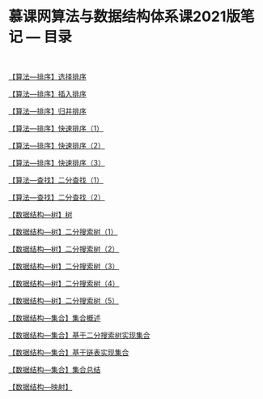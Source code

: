 # 慕课网算法与数据结构体系课2021版笔记 — 目录

<br/>

[【算法—排序】选择排序](https://yyscyber.github.io/computer-basic/data-structures-and-algorithms/imooc/dsna-system-2021/18bd23ff-90a7-4190-9644-e7f774127d50)

[【算法—排序】插入排序](https://yyscyber.github.io/computer-basic/data-structures-and-algorithms/imooc/dsna-system-2021/c989923b-55ec-4d80-841f-4ac17bab84d2)

[【算法—排序】归并排序](https://yyscyber.github.io/computer-basic/data-structures-and-algorithms/imooc/dsna-system-2021/72a731ae-8977-42e5-a7b4-7f4442560e53)

[【算法—排序】快速排序（1）](https://yyscyber.github.io/computer-basic/data-structures-and-algorithms/imooc/dsna-system-2021/d4bd01a7-170f-4f10-a4a1-4aef884260a4)

[【算法—排序】快速排序（2）](https://yyscyber.github.io/computer-basic/data-structures-and-algorithms/imooc/dsna-system-2021/2381943f-9bef-4e8e-a8b6-5439a4e2d703)

[【算法—排序】快速排序（3）](https://yyscyber.github.io/computer-basic/data-structures-and-algorithms/imooc/dsna-system-2021/62fff6af-836c-45e1-a7bf-4a3fe7e34c09)

[【算法—查找】二分查找（1）](https://yyscyber.github.io/computer-basic/data-structures-and-algorithms/imooc/dsna-system-2021/4580d6ea-9a5a-4e33-a552-aaa28b9e7188)

[【算法—查找】二分查找（2）](https://yyscyber.github.io/computer-basic/data-structures-and-algorithms/imooc/dsna-system-2021/f8112d7a-c18a-4426-926c-7ad4376e2751)

[【数据结构—树】树](https://yyscyber.github.io/computer-basic/data-structures-and-algorithms/imooc/dsna-system-2021/6448bd2f-7836-4be6-bec9-90d6c1e09bb3)

[【数据结构—树】二分搜索树（1）](https://yyscyber.github.io/computer-basic/data-structures-and-algorithms/imooc/dsna-system-2021/0e541bd2-ffe5-4156-88b3-8522d4341e98)

[【数据结构—树】二分搜索树（2）](https://yyscyber.github.io/computer-basic/data-structures-and-algorithms/imooc/dsna-system-2021/ed7ed3b1-3836-4441-a62e-8c74d411f824)

[【数据结构—树】二分搜索树（3）](https://yyscyber.github.io/computer-basic/data-structures-and-algorithms/imooc/dsna-system-2021/331bd7dd-a149-4fb3-a74e-c12f91df33d2)

[【数据结构—树】二分搜索树（4）](https://yyscyber.github.io/computer-basic/data-structures-and-algorithms/imooc/dsna-system-2021/20c90443-8ca1-49aa-831c-29cde297e613)

[【数据结构—树】二分搜索树（5）](1c1152db-f78f-42d3-a271-c20fa1628cfe)

[【数据结构—集合】集合概述](https://yyscyber.github.io/computer-basic/data-structures-and-algorithms/imooc/dsna-system-2021/d24688b5-9279-4b3f-8621-a51b2ac221a2)

[【数据结构—集合】基于二分搜索树实现集合](https://yyscyber.github.io/computer-basic/data-structures-and-algorithms/imooc/dsna-system-2021/404794f1-0948-4997-b0b3-c1a5f2f0dd71)

[【数据结构—集合】基于链表实现集合](https://yyscyber.github.io/computer-basic/data-structures-and-algorithms/imooc/dsna-system-2021/980bf587-82ab-4f4b-8501-ee8c06ef3780)

[【数据结构—集合】集合总结](https://yyscyber.github.io/computer-basic/data-structures-and-algorithms/imooc/dsna-system-2021/5b8df638-84ad-4c6a-9829-a12f975c56c7)

[【数据结构—映射】]()